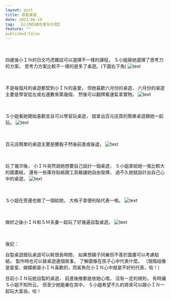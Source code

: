 ```yaml
---
layout: post
title: 自製桌遊
date: 2021-06-19
tag:  【小IN四歲在家玩什麼】
feature: ""
published:false
---
```


<br><br>
四歲後小ＩＮ的日文巧虎雜誌可以選擇不一樣的課程，
Ｓ小姐替她選擇了思考力的方案，
思考力方案比較不一樣的是多了桌遊。(下圖右下角)
![text](https://lh3.googleusercontent.com/L9m65sF0IowdpG3wxpO8vM3YQ7SokY4yMSaXEcqvixGGcSkqXDmTUBbWsJUGB626b8abzznXbmTBWa8gOIHfYAxPy19wCUtYvqyw6nuMJnUFpSomLjfN7DXOZFztBVbujfYn8JSyKaY=w2400)


<br><br>
不是每個月的桌遊都受到小ＩＮ的喜愛，
但她喜歡六月份的桌遊，
六月份的桌遊主要是學習從左或右邊數來第幾個，
然後可以翻牌看運氣拿寶物。
![text](https://lh3.googleusercontent.com/xEK7BF0iRXfpQudvq36ahNxq2IISavxXf7wJQE0bHbkRKei6Q5m9Pq67etcfKa6IcHXGgaMroBL_v6w800clkDuthoB-QsIUqXXFpJaaMU3J30r6Qyw-qs41ajdoHGVSDXWR7TIa1fs=w2400)


<br><br>
Ｓ小姐看她開始喜歡並且可以學習玩桌遊，
就拿出百元店買的簡單桌遊跟她一起玩。
![text](https://lh3.googleusercontent.com/RRycgKgl2fAAZ-funiuYqEn4o4UrblwaQqtb6is8SUeKplPOE50Xj4Z_iRhDJtkfK7W0yfuThMv5m_287BJSv4wva7e8fhgZBrTDdlYzWe2FLdSuP9lwEYOEIFcbDmOsik_goFFPMj0=w2400)


<br><br>
百元店簡單的桌遊主要是擲骰子然後前進或後退，
![text](https://lh3.googleusercontent.com/3WiSeI9tvSgRdbDtUn7sdLp-_COh23n9SW15FvubjLuhZdAyPzJWA_CRooQ_Mkjj5wqvl5I0kDOEtxWJLnslvJw399SyAm-uGfKt8PWuc6O24U9DuWJOvgjsKVW1QpqcV5caW7lB_Lk=w2400)


<br><br>
玩了幾次後，
小ＩＮ突然說她想要自己設計一個桌遊，
Ｓ小姐拿給她一張比較大的圖畫紙，
還有一些庫存貼紙跟工具箱讓她自由發揮，
過不久她就設計出自己心中的桌遊。
![text](https://lh3.googleusercontent.com/rf2zRobLQwlsk4MNWCInL4kLbA3jRsj2CdIdPgrErnW0KAkv6FNCNcC2qgmEqg5C_tazUgj-pjD24F75ywwX6Mu5Ip-QRtPaVg7Su8CS3tEKPEviaGeFXjx7Zw6HWaBZJo4qtn6DIt8=w2400)


<br><br>
Ｓ小姐在旁邊也做了一個給她，
大格子拿便利貼代表一格。
![text](https://lh3.googleusercontent.com/rVFlv2wsxWyzR5EK8jl6wC3QMtMZUWuynqOgtKlpYhx-FIdxiLrDyyNkJF_5LfUhxJS99El2GuA0hiEazan2p1-PFE4Tksq4v9V9tDTplXQa82YXi8PMxxuPLJ1_3PdaxOIZfVxGkYg=w2400)


<br><br>
做好之後小ＩＮ和ＳＭ夫妻一起玩了好幾遍自製桌遊。
![text](https://lh3.googleusercontent.com/HW0oc_2lyL36y7oJn_FmA3GN_o8628Rut2gqtJTOK5nvxC3v6-nxQVTsGtJXpfa-c4Kmu6kqltmDd5kDIYJze3xKrMw-UH8DpZZqOQ3gq02k_7NeMrmtdi-8r4zHfIuJa50PoAxL3i0=w2400)


<br><br>
後記：

自製桌遊跟玩桌遊可以耗很長時間，
如果想親子同樂但不善於圖畫可以考慮貼紙，
製作時也可以替桌遊邊個故事，
了解圖像在孩子心中代表什麼。
（現階段像是星星、蝴蝶都是小ＩＮ喜歡的，而鯊魚在小ＩＮ心中就是不好的代表，哈！）

目前小ＩＮ玩她自製的桌遊，
前進後推都是依她心情，
沒有一定的規則，
有時讓Ｓ小姐不知所云，
但至少她能樂在其中，
Ｓ小姐希望不久的將來可以跟小ＩＮ一起玩大富翁，哈！
